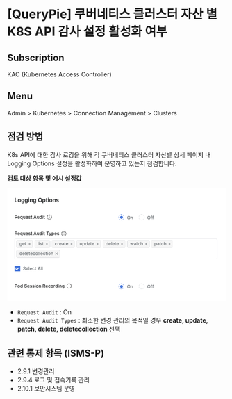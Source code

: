 # [QueryPie] 쿠버네티스 클러스터 자산 별 K8S API 감사 설정 활성화 여부

## Subscription 
KAC (Kubernetes Access Controller)

## Menu 
Admin > Kubernetes > Connection Management > Clusters

## 점검 방법 
K8s API에 대한 감사 로깅을 위해 각 쿠버네티스 클러스터 자산별 상세 페이지 내 Logging Options 설정을 활성화하여 운영하고 있는지 점검합니다. 

**검토 대상 항목 및 예시 설정값**

![Kubernetes Logging Options](images/cluster-logging-options.png)
- `Request Audit` : On
- `Request Audit Types` : 최소한 변경 관리의 목적일 경우 **create, update, patch, delete, deletecollection** 선택

## 관련 통제 항목 (ISMS-P)
- 2.9.1 변경관리
- 2.9.4 로그 및 접속기록 관리
- 2.10.1 보안시스템 운영